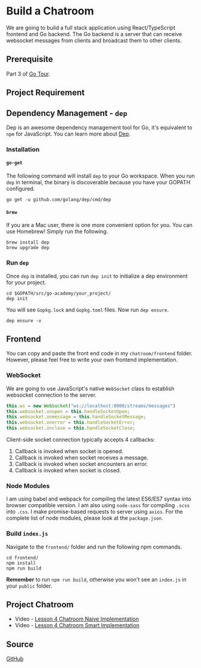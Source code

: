 # Build a Chatroom

We are going to build a full stack application using React/TypeScript frontend and Go backend. The Go backend is a server that can receive websocket messages from clients and broadcast them to other clients.

## Prerequisite

Part 3 of [Go Tour](https://tour.golang.org/concurrency/1).

## Project Requirement

## Dependency Management - `dep`

Dep is an awesome dependency management tool for Go, it's equivalent to `npm` for JavaScript. You can learn more about [Dep](https://github.com/golang/dep).

### Installation

#### `go-get`

The following command will install `dep` to your Go workspace. When you run `dep` in terminal, the binary is discoverable because you have your GOPATH configured.

```text
go get -u github.com/golang/dep/cmd/dep
```

#### `brew`

If you are a Mac user, there is one more convenient option for you. You can use Homebrew! Simply run the following.

```text
brew install dep
brew upgrade dep
```

### Run `dep`

Once `dep` is installed, you can run `dep init` to initialize a dep environment for your project.

```text
cd $GOPATH/src/go-academy/your_project/
dep init
```

You will see `Gopkg.lock` and `Gopkg.toml` files. Now run `dep ensure`.

```text
dep ensure -v
```

## Frontend

You can copy and paste the front end code in my `chatroom/frontend` folder. However, please feel free to write your own frontend implementation.

### WebSocket

We are going to use JavaScript's native `WebSocket` class to establish websocket connection to the server.

```javascript
this.ws = new WebSocket("ws://localhost:8000/streams/messages")
this.websocket.onopen = this.handleSocketOpen;
this.websocket.onmessage = this.handleSocketMessage;
this.websocket.onerror = this.handleSocketError;
this.websocket.onclose = this.handleSocketClose;
```

Client-side socket connection typically accepts 4 callbacks:

1. Callback is invoked when socket is opened.
2. Callback is invoked when socket receives a message.
3. Callback is invoked when socket encounters an error.
4. Callback is invoked when socket is closed.

### Node Modules

I am using babel and webpack for compiling the latest ES6/ES7 syntax into browser compatible version. I am also using `node-sass` for compiling `.scss` into `.css`. I make promise-based requests to server using `axios`. For the complete list of node modules, please look at the `package.json`.

### Build `index.js`

Navigate to the `frontend/` folder and run the following npm commands.

```text
cd frontend/
npm install
npm run build
```

**Remember** to run `npm run build`, otherwise you won't see an `index.js` in your `public` folder.

## Project Chatroom

* Video - [Lesson 4 Chatroom Naive Implementation](https://youtu.be/6vS6wYLbyjg)
* Video - [Lesson 4 Chatroom Smart Implementation](https://youtu.be/Q29wM5sYKiw)

## Source

[GitHub](https://github.com/calvinfeng/go-academy/tree/master/chatroom)

